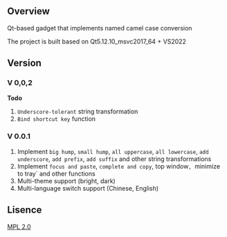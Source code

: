 ﻿## Overview

Qt-based gadget that implements named camel case conversion

The project is built based on Qt5.12.10_msvc2017_64 + VS2022
## Version

### V 0,0,2
**Todo**
1. `Underscore-tolerant` string transformation
2. `Bind shortcut key` function

### V 0.0.1
1. Implement `big hump`, `small hump`, `all uppercase`, `all lowercase`, `add underscore`, `add prefix`, `add suffix` and other string transformations
2. Implement `focus and paste`, `complete and copy`, top window`, `minimize to tray` and other functions
3. Multi-theme support (bright, dark)
4. Multi-language switch support (Chinese, English)

## Lisence
[MPL 2.0](https://www.mozilla.org/en-US/MPL/2.0/)